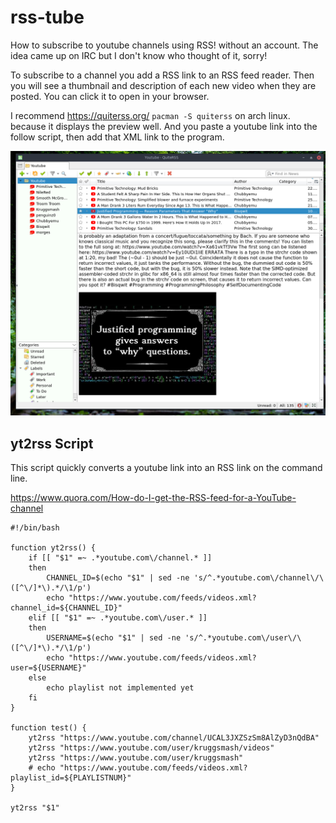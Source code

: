 # rss-tube

How to subscribe to youtube channels using RSS! without an account. The idea came up on IRC but I don't know who thought of it, sorry!

To subscribe to a channel you add a RSS link to an RSS feed reader. Then you will see a thumbnail and description of each new video when they are posted. You can click it to open in your browser.

I recommend https://quiterss.org/ `pacman -S quiterss` on arch linux. because it displays the preview well. And you paste a youtube link into the follow script, then add that XML link to the program.

![rsstube](rsstube.png)

## yt2rss Script

This script quickly converts a youtube link into an RSS link on the command line.

https://www.quora.com/How-do-I-get-the-RSS-feed-for-a-YouTube-channel

```
#!/bin/bash

function yt2rss() {
	if [[ "$1" =~ .*youtube.com\/channel.* ]]
	then
		CHANNEL_ID=$(echo "$1" | sed -ne 's/^.*youtube.com\/channel\/\([^\/]*\).*/\1/p')
		echo "https://www.youtube.com/feeds/videos.xml?channel_id=${CHANNEL_ID}"
	elif [[ "$1" =~ .*youtube.com\/user.* ]]
	then
		USERNAME=$(echo "$1" | sed -ne 's/^.*youtube.com\/user\/\([^\/]*\).*/\1/p')
		echo "https://www.youtube.com/feeds/videos.xml?user=${USERNAME}"
	else
		echo playlist not implemented yet
	fi
}

function test() {
	yt2rss "https://www.youtube.com/channel/UCAL3JXZSzSm8AlZyD3nQdBA"
	yt2rss "https://www.youtube.com/user/kruggsmash/videos"
	yt2rss "https://www.youtube.com/user/kruggsmash"
	# echo "https://www.youtube.com/feeds/videos.xml?playlist_id=${PLAYLISTNUM}"
}

yt2rss "$1"
```
